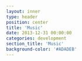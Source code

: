 ```yaml
---
layout: inner
type: header
position: center
title: 'Music'
date: 2013-12-31 00:00:00
categories: development
section_title: 'Music'
background-color: '#ADADEB'
---
```


